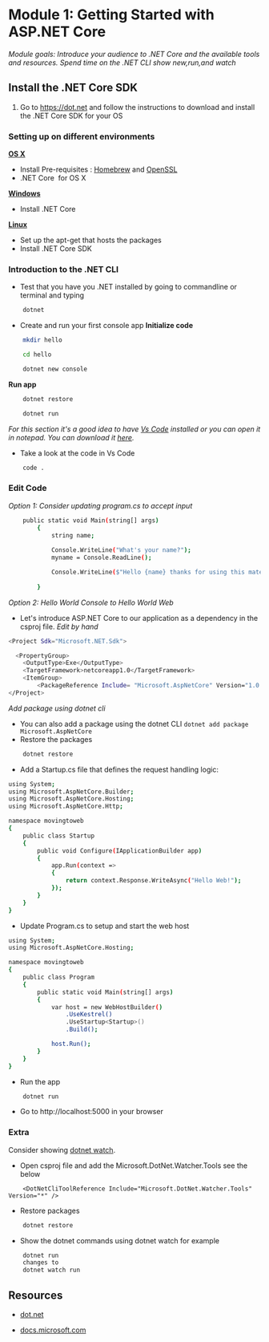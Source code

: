 # Module 1: Getting Started with ASP.NET Core 

*Module goals: Introduce your audience to .NET Core and the available tools and resources.*
*Spend time on the .NET CLI show new,run,and watch*

## Install the .NET Core SDK 
1. Go to https://dot.net and follow the instructions to download and install the .NET Core SDK for your OS

### Setting up on different environments
[**OS X**](https://www.microsoft.com/net/core#macos)

- Install Pre-requisites : [Homebrew](http://brew.sh/) and [OpenSSL](https://www.openssl.org/)
- .NET Core  for OS X

[**Windows**](https://www.microsoft.com/net/core#windows)

- Install .NET Core

[**Linux**](https://www.microsoft.com/net/core#ubuntu)

- Set up the apt-get that hosts the packages 
- Install .NET Core SDK

### Introduction to the .NET CLI

- Test that you have you .NET installed by going to commandline or terminal and typing 
```sh
    dotnet 
```
- Create and run your first console app
**Initialize code**
```sh
    mkdir hello

    cd hello

    dotnet new console
```
**Run app**
```sh
    dotnet restore

    dotnet run
```
*For this section it's a good idea to have [Vs Code](https://code.visualstudio.com/) installed or you can open it in notepad.  You can download it [here](https://code.visualstudio.com/).*

- Take a look at the code in Vs Code 

```sh
    code .
```
### Edit Code 

*Option 1: Consider updating program.cs to accept input* 
```sh
    public static void Main(string[] args)
        {
            string name;
            
            Console.WriteLine("What's your name?");
            myname = Console.ReadLine();

            Console.WriteLine($"Hello {name} thanks for using this material");
            
        }
```
*Option 2: Hello World Console to Hello World Web*

- Let's introduce ASP.NET Core to our application as a  dependency in the csproj file.
*Edit by hand*
```sh
<Project Sdk="Microsoft.NET.Sdk">

  <PropertyGroup>
    <OutputType>Exe</OutputType>
    <TargetFramework>netcoreapp1.0</TargetFramework>
    <ItemGroup>
        <PackageReference Include= "Microsoft.AspNetCore" Version="1.0.0" />
</Project>
   ```
*Add package using dotnet cli*
- You can also add a package using the dotnet CLI
`dotnet add package Microsoft.AspNetCore`
- Restore the packages 
```sh
    dotnet restore
```
- Add a Startup.cs file that defines the request handling logic:
```sh
using System;
using Microsoft.AspNetCore.Builder;
using Microsoft.AspNetCore.Hosting;
using Microsoft.AspNetCore.Http;

namespace movingtoweb
{
    public class Startup
    {
        public void Configure(IApplicationBuilder app)
        {
            app.Run(context =>
            {
                return context.Response.WriteAsync("Hello Web!");
            });
        }
    }
}
```
- Update Program.cs to setup and start the web host 
```sh
using System;
using Microsoft.AspNetCore.Hosting;

namespace movingtoweb
{
    public class Program
    {
        public static void Main(string[] args)
        {
            var host = new WebHostBuilder()
                .UseKestrel()
                .UseStartup<Startup>()
                .Build();

            host.Run();
        }
    }
}
```
- Run the app 
```sh
    dotnet run
```
- Go to  http://localhost:5000 in your browser

### Extra 
Consider showing [dotnet watch](https://docs.microsoft.com/en-us/aspnet/core/tutorials/dotnet-watch).
- Open csproj file and add the Microsoft.DotNet.Watcher.Tools see the below 

```
    <DotNetCliToolReference Include="Microsoft.DotNet.Watcher.Tools" Version="*" />
```
 
- Restore packages
```sh
    dotnet restore
```
- Show the dotnet commands using dotnet watch for example 
```sh
    dotnet run 
    changes to 
    dotnet watch run
```


## Resources
- [dot.net](https://www.microsoft.com/net) 

- [docs.microsoft.com](https://docs.microsoft.com/)

